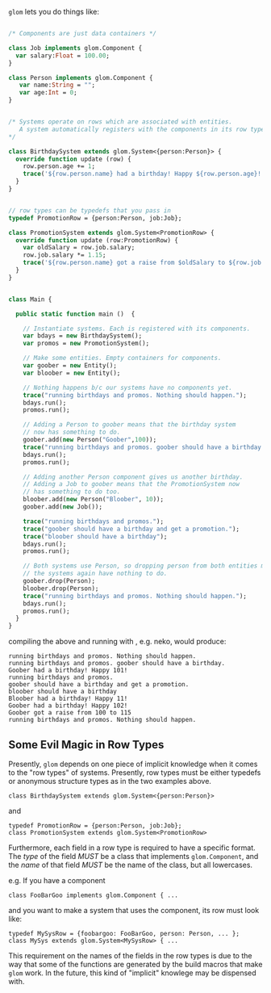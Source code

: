 
`glom` lets you do things like:

``` haxe

/* Components are just data containers */

class Job implements glom.Component {
  var salary:Float = 100.00;
}

class Person implements glom.Component {
   var name:String = "";
   var age:Int = 0;
}


/* Systems operate on rows which are associated with entities.
   A system automatically registers with the components in its row type 
*/

class BirthdaySystem extends glom.System<{person:Person}> {
  override function update (row) {
    row.person.age += 1;
    trace('${row.person.name} had a birthday! Happy ${row.person.age}!');
  }
}


// row types can be typedefs that you pass in
typedef PromotionRow = {person:Person, job:Job};

class PromotionSystem extends glom.System<PromotionRow> {
  override function update (row:PromotionRow) {
    var oldSalary = row.job.salary;
    row.job.salary *= 1.15;
    trace('${row.person.name} got a raise from $oldSalary to ${row.job.salary}');
  }
}


class Main {

  public static function main ()  {

    // Instantiate systems. Each is registered with its components.
    var bdays = new BirthdaySystem();
    var promos = new PromotionSystem();

    // Make some entities. Empty containers for components.
    var goober = new Entity();
    var bloober = new Entity();

    // Nothing happens b/c our systems have no components yet.
    trace("running birthdays and promos. Nothing should happen.");
    bdays.run();
    promos.run();

    // Adding a Person to goober means that the birthday system 
    // now has something to do.
    goober.add(new Person("Goober",100));
    trace("running birthdays and promos. goober should have a birthday.");
    bdays.run();
    promos.run();

    // Adding another Person component gives us another birthday. 
    // Adding a Job to goober means that the PromotionSystem now 
    // has something to do too.
    bloober.add(new Person("Bloober", 10));
    goober.add(new Job());

    trace("running birthdays and promos.");
    trace("goober should have a birthday and get a promotion.");
    trace("bloober should have a birthday");
    bdays.run();
    promos.run();

    // Both systems use Person, so dropping person from both entities means that
    // the systems again have nothing to do.
    goober.drop(Person);
    bloober.drop(Person);
    trace("running birthdays and promos. Nothing should happen.");
    bdays.run();
    promos.run();
  }
}


```


compiling the above and running with , e.g. neko, would produce:

    running birthdays and promos. Nothing should happen.
    running birthdays and promos. goober should have a birthday.
    Goober had a birthday! Happy 101!
    running birthdays and promos.
    goober should have a birthday and get a promotion.
    bloober should have a birthday
    Bloober had a birthday! Happy 11!
    Goober had a birthday! Happy 102!
    Goober got a raise from 100 to 115
    running birthdays and promos. Nothing should happen.

      

## Some Evil Magic in Row Types

Presently, `glom` depends on one piece of implicit knowledge when it
comes to the "row types" of systems. Presently, row types must be
either typedefs or anonymous structure types as in the two examples
above.

    class BirthdaySystem extends glom.System<{person:Person}> 
    
and 
     
    typedef PromotionRow = {person:Person, job:Job};
    class PromotionSystem extends glom.System<PromotionRow>

Furthermore, each field in a row type is required to have a specific
format.  The *type* of the field *MUST* be a class that implements
`glom.Component`, and the *name* of that field *MUST* be the name of
the class, but all lowercases.

e.g. If you have a component 

    class FooBarGoo implements glom.Component { ... 
    
and you want to make a system that uses the component, its row must
look like:

    typedef MySysRow = {foobargoo: FooBarGoo, person: Person, ... };
    class MySys extends glom.System<MySysRow> { ... 
    
This requirement on the names of the fields in the row types is due to
the way that some of the functions are generated by the build macros
that make `glom` work.  In the future, this kind of "implicit"
knowlege may be dispensed with.
